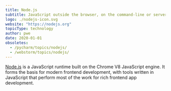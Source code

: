 ```yaml
---
title: Node.js
subtitle: JavaScript outside the browser, on the command-line or server-side
logo: ./nodejs-icon.svg
website: "https://nodejs.org"
topicType: technology
author: pwe
date: 2020-01-01
obsoletes:
  - /pycharm/topics/nodejs/
  - /webstorm/topics/nodejs/
---
```


[Node.js](https://nodejs.org) is a JavaScript runtime built on the Chrome V8 JavaScript engine. It
forms the basis for modern frontend development, with tools written in
JavaScript that perform most of the work for rich frontend app development.
